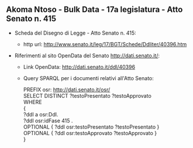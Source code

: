 ## Akoma Ntoso - Bulk Data - 17a legislatura - Atto Senato n. 415 ##

* Scheda del Disegno di Legge - Atto Senato n. 415:
	* http url: http://www.senato.it/leg/17/BGT/Schede/Ddliter/40396.htm

* Riferimenti al sito OpenData del Senato http://dati.senato.it/:
	* Link OpenData: http://dati.senato.it/ddl/40396
	* Query SPARQL per i documenti relativi all'Atto Senato:

        PREFIX osr: <http://dati.senato.it/osr/>  
		SELECT DISTINCT ?testoPresentato ?testoApprovato  
		WHERE  
		{  
		    ?ddl a osr:Ddl.  
		    ?ddl osr:idFase 415 .  
		    OPTIONAL { ?ddl osr:testoPresentato ?testoPresentato }  
		    OPTIONAL { ?ddl osr:testoApprovato ?testoApprovato }  
		}
		